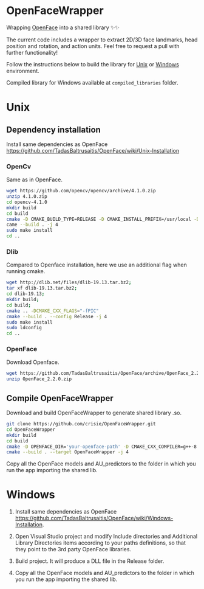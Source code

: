 # OpenFaceWrapper

Wrapping [OpenFace](https://github.com/TadasBaltrusaitis/OpenFace) into a shared library :sparkles::sparkles:

The current code includes a wrapper to extract 2D/3D face landmarks, head position and rotation, and action units. Feel free to request a pull with further functionality!

Follow the instructions below to build the library for [Unix](#unix) or [Windows](#windows) environment.

Compiled library for Windows available at ```compiled_libraries``` folder.

# Unix

## Dependency installation 

Install same dependencies as OpenFace https://github.com/TadasBaltrusaitis/OpenFace/wiki/Unix-Installation

### OpenCv
Same as in OpenFace.
```bash
wget https://github.com/opencv/opencv/archive/4.1.0.zip
unzip 4.1.0.zip
cd opencv-4.1.0
mkdir build
cd build
cmake -D CMAKE_BUILD_TYPE=RELEASE -D CMAKE_INSTALL_PREFIX=/usr/local -D BUILD_TIFF=ON -D WITH_TBB=ON -D BUILD_SHARED_LIBS=OFF ..
came --build . -j 4
sudo make install
cd ..
```
### Dlib
Compared to Openface installation, here we use an additional flag when running cmake.
```bash
wget http://dlib.net/files/dlib-19.13.tar.bz2;
tar xf dlib-19.13.tar.bz2;
cd dlib-19.13;
mkdir build;
cd build;
cmake .. -DCMAKE_CXX_FLAGS="-fPIC"
cmake --build . --config Release -j 4
sudo make install
sudo ldconfig
cd ..
```
 
### OpenFace
Download Openface.
```bash
wget https://github.com/TadasBaltrusaitis/OpenFace/archive/OpenFace_2.2.0.zip
unzip OpenFace_2.2.0.zip
```


## Compile OpenFaceWrapper
Download and build OpenFaceWrapper to generate shared library .so.
```bash
git clone https://github.com/crisie/OpenFaceWrapper.git
cd OpenFaceWrapper
mkdir build 
cd build
cmake -D OPENFACE_DIR='your-openface-path' -D CMAKE_CXX_COMPILER=g++-8 -D CMAKE_C_COMPILER=gcc-8 -D CMAKE_BUILD_TYPE=RELEASE ..
cmake --build . --target OpenFaceWrapper -j 4
```

Copy all the OpenFace models and AU_predictors to the folder in which you run the app importing the shared lib.

# Windows

1. Install same dependencies as OpenFace https://github.com/TadasBaltrusaitis/OpenFace/wiki/Windows-Installation.

2. Open Visual Studio project and modify Include directories and Additional Library Directories items according to your paths definitions, so that they point to the 3rd party OpenFace libraries.

3. Build project. It will produce a DLL file in the Release folder.

4. Copy all the OpenFace models and AU_predictors to the folder in which you run the app importing the shared lib.

